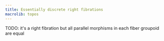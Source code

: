 ```yaml
---
title: Essentially discrete right fibrations
macrolib: topos
---
```


TODO: it's a right fibration but all parallel morphisms in each fiber groupoid are equal
